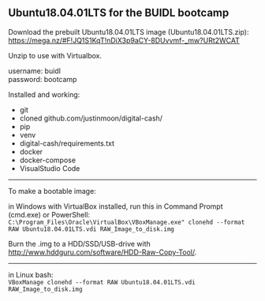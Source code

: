 ## Ubuntu18.04.01LTS for the BUIDL bootcamp

Download the prebuilt Ubuntu18.04.01LTS image (Ubuntu18.04.01LTS.zip):
https://mega.nz/#F!JQ1S1KqT!nDiX3p9aCY-8DUvvmf-_mw?URt2WCAT

Unzip to use with Virtualbox.

username: buidl  
password: bootcamp

Installed and working: 
* git
* cloned github.com/justinmoon/digital-cash/
* pip
* venv
* digital-cash/requirements.txt
* docker
* docker-compose
* VisualStudio Code

---
To make a bootable image:  

in Windows with VirtualBox installed, run this in Command Prompt (cmd.exe) or PowerShell: 
`C:\Program_Files\Oracle\VirtualBox\VBoxManage.exe" clonehd --format RAW Ubuntu18.04.01LTS.vdi RAW_Image_to_disk.img`  

Burn the .img to a HDD/SSD/USB-drive with http://www.hddguru.com/software/HDD-Raw-Copy-Tool/.

---

in Linux bash:  
`VBoxManage clonehd --format RAW Ubuntu18.04.01LTS.vdi RAW_Image_to_disk.img`
